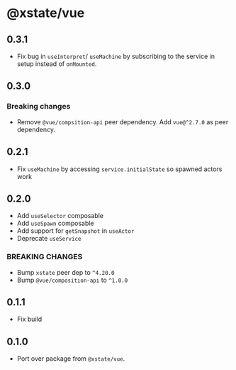 # @xstate/vue

## 0.3.1

- Fix bug in `useInterpret`/ `useMachine` by subscribing to the service in setup instead of `onMounted`.

## 0.3.0

### Breaking changes

- Remove `@vue/compsition-api` peer dependency. Add `vue@^2.7.0` as peer dependency.

## 0.2.1

- Fix `useMachine` by accessing `service.initialState` so spawned actors work

## 0.2.0

- Add `useSelector` composable
- Add `useSpawn` composable
- Add support for `getSnapshot` in `useActor`
- Deprecate `useService`

### BREAKING CHANGES

- Bump `xstate` peer dep to `^4.20.0`
- Bump `@vue/composition-api` to `^1.0.0`

## 0.1.1

- Fix build

## 0.1.0

- Port over package from `@xstate/vue`.
